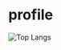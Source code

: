 # profile
![Top Langs](https://github-readme-stats.vercel.app/api/top-langs/?username=anuraghazra&hide_progress=true)
